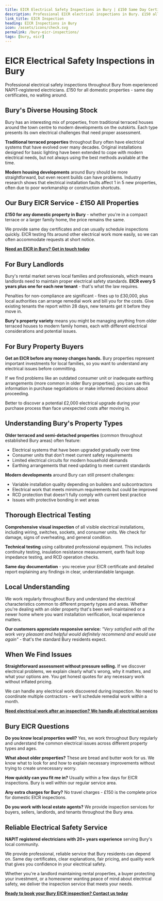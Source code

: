 ```yaml
---
title: EICR Electrical Safety Inspections in Bury | £150 Same Day Certificate
description: Professional EICR electrical inspections in Bury. £150 all domestic properties, same day certificates. NAPIT registered, 20+ years experience. Local electricians.
link_title: EICR Inspection
heading: EICR Inspections in Bury
icon: /assets/icons/check.svg
permalink: /bury-eicr-inspections/
tags: [bury, eicr]
---
```


# EICR Electrical Safety Inspections in Bury

Professional electrical safety inspections throughout Bury from experienced NAPIT-registered electricians. £150 for all domestic properties - same day certificates, no waiting around.

## Bury's Diverse Housing Stock

Bury has an interesting mix of properties, from traditional terraced houses around the town centre to modern developments on the outskirts. Each type presents its own electrical challenges that need proper assessment.

**Traditional terraced properties** throughout Bury often have electrical systems that have evolved over many decades. Original installations designed for basic lighting have been extended to cope with modern electrical needs, but not always using the best methods available at the time.

**Modern housing developments** around Bury should be more straightforward, but even recent builds can have problems. Industry research shows that electrical installation faults affect 1 in 5 new properties, often due to poor workmanship or construction shortcuts.

## Our Bury EICR Service - £150 All Properties

**£150 for any domestic property in Bury** - whether you're in a compact terrace or a larger family home, the price remains the same.

We provide same day certificates and can usually schedule inspections quickly. EICR testing fits around other electrical work more easily, so we can often accommodate requests at short notice.

**[Need an EICR in Bury? Get in touch today](/contact/)**

## For Bury Landlords

Bury's rental market serves local families and professionals, which means landlords need to maintain proper electrical safety standards. **EICR every 5 years plus one for each new tenant** - that's what the law requires.

Penalties for non-compliance are significant - fines up to £30,000, plus local authorities can arrange remedial work and bill you for the costs. Give existing tenants the report within 28 days, new tenants get it before they move in.

**Bury's property variety** means you might be managing anything from older terraced houses to modern family homes, each with different electrical considerations and potential issues.

## For Bury Property Buyers

**Get an EICR before any money changes hands.** Bury properties represent important investments for local families, so you want to understand any electrical issues before committing.

If we find problems like an outdated consumer unit or inadequate earthing arrangements (more common in older Bury properties), you can use this information in purchase negotiations or make informed decisions about proceeding.

Better to discover a potential £2,000 electrical upgrade during your purchase process than face unexpected costs after moving in.

## Understanding Bury's Property Types

**Older terraced and semi-detached properties** (common throughout established Bury areas) often feature:

- Electrical systems that have been upgraded gradually over time
- Consumer units that don't meet current safety requirements
- Limited electrical circuits for modern household demands
- Earthing arrangements that need updating to meet current standards

**Modern developments** around Bury can still present challenges:

- Variable installation quality depending on builders and subcontractors
- Electrical work that meets minimum requirements but could be improved
- RCD protection that doesn't fully comply with current best practice
- Issues with protective bonding in wet areas

## Thorough Electrical Testing

**Comprehensive visual inspection** of all visible electrical installations, including wiring, switches, sockets, and consumer units. We check for damage, signs of overheating, and general condition.

**Technical testing** using calibrated professional equipment. This includes continuity testing, insulation resistance measurement, earth fault loop impedance testing, and RCD operation checks.

**Same day documentation** - you receive your EICR certificate and detailed report explaining any findings in clear, understandable language.

## Local Understanding

We work regularly throughout Bury and understand the electrical characteristics common to different property types and areas. Whether you're dealing with an older property that's been well-maintained or a newer home where you want installation verification, local experience matters.

**Our customers appreciate responsive service:** _"Very satisfied with all the work very pleasant and helpful would definitely recommend and would use again"_ - that's the standard Bury residents expect.

## When We Find Issues

**Straightforward assessment without pressure selling.** If we discover electrical problems, we explain clearly what's wrong, why it matters, and what your options are. You get honest quotes for any necessary work without inflated pricing.

We can handle any electrical work discovered during inspection. No need to coordinate multiple contractors - we'll schedule remedial work within a month.

**[Need electrical work after an inspection? We handle all electrical services](/services/)**

## Bury EICR Questions

**Do you know local properties well?** Yes, we work throughout Bury regularly and understand the common electrical issues across different property types and ages.

**What about older properties?** These are bread and butter work for us. We know what to look for and how to explain necessary improvements without trying to create unnecessary worry.

**How quickly can you fit me in?** Usually within a few days for EICR inspections. Bury is well within our regular service area.

**Any extra charges for Bury?** No travel charges - £150 is the complete price for domestic EICR inspections.

**Do you work with local estate agents?** We provide inspection services for buyers, sellers, landlords, and tenants throughout the Bury area.

## Reliable Electrical Safety Service

**NAPIT registered electricians with 20+ years experience** serving Bury's local community.

We provide professional, reliable service that Bury residents can depend on. Same day certificates, clear explanations, fair pricing, and quality work that gives you confidence in your electrical safety.

Whether you're a landlord maintaining rental properties, a buyer protecting your investment, or a homeowner wanting peace of mind about electrical safety, we deliver the inspection service that meets your needs.

**[Ready to book your Bury EICR inspection? Contact us today](/contact/)**

